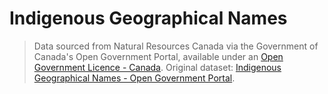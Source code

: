 # Indigenous Geographical Names


> Data sourced from Natural Resources Canada via the Government of Canada's Open Government Portal, available under an [Open Government Licence - Canada](https://open.canada.ca/en/open-government-licence-canada). Original dataset: [Indigenous Geographical Names - Open Government Portal](https://open.canada.ca/data/en/dataset/f426088b-dde4-4502-9600-6bfa37556f8e).
